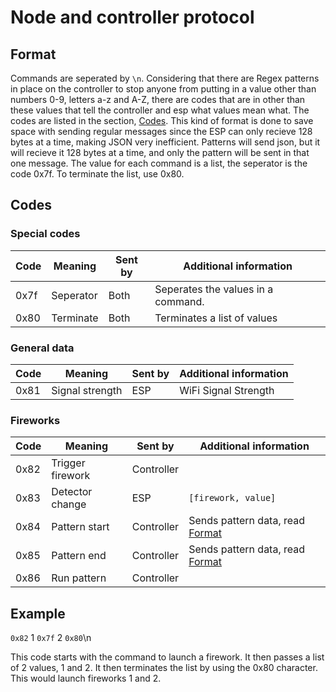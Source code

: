 # Node and controller protocol
## Format
Commands are seperated by `\n`. Considering that there are Regex patterns in place on the controller to stop anyone from putting in a value other than numbers 0-9, letters a-z and A-Z, there are codes that are in other than these values that tell the controller and esp what values mean what. The codes are listed in the section, [Codes](#codes). This kind of format is done to save space with sending regular messages since the ESP can only recieve 128 bytes at a time, making JSON very inefficient. Patterns will send json, but it will recieve it 128 bytes at a time, and only the pattern will be sent in that one message. The value for each command is a list, the seperator is the code 0x7f. To terminate the list, use 0x80.

## Codes

### Special codes

| Code | Meaning          | Sent by    | Additional information             |
|------|------------------|------------|------------------------------------|
| 0x7f | Seperator        | Both       | Seperates the values in a command. |
| 0x80 | Terminate        | Both       | Terminates a list of values        |

### General data
| Code | Meaning          | Sent by    | Additional information |
|------|------------------|------------|------------------------|
| 0x81 | Signal strength  | ESP        | WiFi Signal Strength   |

### Fireworks
| Code | Meaning          | Sent by    | Additional information                     |
|------|------------------|------------|--------------------------------------------|
| 0x82 | Trigger firework | Controller |                                            |
| 0x83 | Detector change  | ESP        | `[firework, value]`                        |
| 0x84 | Pattern start    | Controller | Sends pattern data, read [Format](#format) |
| 0x85 | Pattern end      | Controller | Sends pattern data, read [Format](#format) |
| 0x86 | Run pattern      | Controller |                                            |

## Example

`0x82` 1 `0x7f` 2 `0x80`\n

This code starts with the command to launch a firework. It then passes a list of 2 values, 1 and 2. It then terminates the list by using the 0x80 character. This would launch fireworks 1 and 2.
